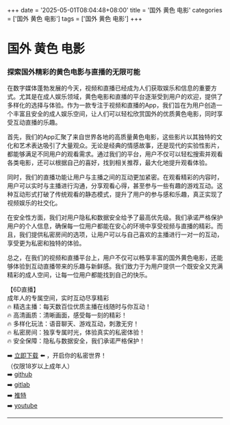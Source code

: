+++
date = '2025-05-01T08:04:48+08:00'
title = '国外 黄色 电影'
categories = ['国外 黄色 电影']
tags = ['国外 黄色 电影']
+++

# 国外 黄色 电影

### 探索国外精彩的黄色电影与直播的无限可能

在数字媒体蓬勃发展的今天，视频和直播已经成为人们获取娱乐和信息的重要方式。尤其是在成人娱乐领域，黄色电影和直播的平台逐渐受到用户的欢迎，提供了多样化的选择与体验。作为一款专注于视频和直播的App，我们旨在为用户创造一个丰富且安全的成人娱乐空间，让人们可以轻松欣赏国外的优质黄色电影，同时享受互动直播的乐趣。

首先，我们的App汇聚了来自世界各地的高质量黄色电影，这些影片以其独特的文化和艺术表达吸引了大量观众。无论是经典的情感故事，还是现代的实验性影片，都能够满足不同用户的观看需求。通过我们的平台，用户不仅可以轻松搜索并观看各类电影，还可以根据自己的喜好，找到相关推荐，最大化地提升观看体验。

同时，我们的直播功能让用户与主播之间的互动更加紧密。在观看精彩的内容时，用户可以实时与主播进行沟通，分享观看心得，甚至参与一些有趣的游戏互动。这种互动形式打破了传统观看的静态模式，提升了用户的参与感和乐趣，真正实现了视频娱乐的社交化。

在安全性方面，我们对用户隐私和数据安全给予了最高优先级。我们承诺严格保护用户的个人信息，确保每一位用户都能在安心的环境中享受视频与直播的精彩。而且，我们提供私密房间的选项，让用户可以与自己喜欢的主播进行一对一的互动，享受更为私密和独特的体验。

总之，在我们的视频和直播平台上，用户不仅可以畅享丰富的国外黄色电影，还能够体验到互动直播带来的乐趣与新鲜感。我们致力于为用户提供一个既安全又充满精彩的成人空间，让每一位用户都能找到自己的快乐。

【6D直播】  
成年人的专属空间，实时互动尽享精彩  
🔥 精选主播：每天数百位优质主播在线随时与你互动！  
🔥 高清画质：清晰画面，感受每一刻的精彩！  
🔥 多样化玩法：语音聊天、游戏互动，刺激无穷！  
🔥 私密房间：独享专属时光，体验真实的私密体验！  
🔥 安全保障：隐私与数据安全，我们承诺严格保护！  

➡️ [立即下载](https://down123.s3.ap-east-1.amazonaws.com/down/down.html?channelCode=blog) ⬅️ ，开启你的私密世界！  
（仅限18岁以上成年人）  
➡️ [github](https://aldult-live.github.io/)  
➡️ [gitlab](https://seo-09598d.gitlab.io/)  
➡️ [推特](https://x.com/wegame33)  
➡️ [youtube](https://www.youtube.com/@6Dlive)  

---
